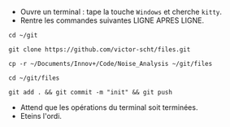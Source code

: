 - Ouvre un terminal : tape la touche `Windows` et cherche `kitty`.
- Rentre les commandes suivantes LIGNE APRES LIGNE.

```
cd ~/git
```
```
git clone https://github.com/victor-scht/files.git
```
```
cp -r ~/Documents/Innov+/Code/Noise_Analysis ~/git/files
```
```
cd ~/git/files
```
```
git add . && git commit -m "init" && git push 
```

- Attend que les opérations du terminal soit terminées.
- Eteins l'ordi.

